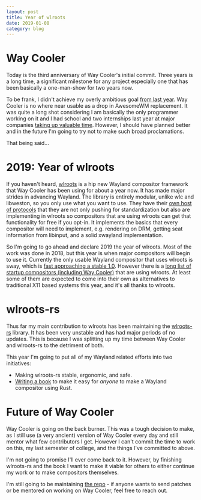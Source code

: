 ```yaml
---
layout: post
title: Year of wlroots
date: 2019-01-08
category: blog
---
```

# Way Cooler
Today is the third anniversary of Way Cooler's initial commit. Three years is a
long time, a significant milestone for any project especially one that has been
basically a one-man-show for two years now.

To be frank, I didn't achieve my overly ambitious goal [from last
year](/blog/2017/12/24/way-cooler-2017.html). Way Cooler is no where near usable
as a drop in AwesomeWM replacement. It was quite a long shot considering I am
basically the only programmer working on it and I had school and two internships
last year at major companies [taking up valuable
time](/blog/2018/07/27/prehibernate-update.html). However, I should have planned
better and in the future I'm going to try not to make such broad proclamations.

That being said...

# 2019: Year of wlroots
If you haven't heard, [wlroots](https://github.com/swaywm/wlroots) is a hip new
Wayland compositor framework that Way Cooler has been using for about a year
now. It has made major strides in advancing Wayland. The library is entirely
modular, unlike wlc and libweston, so you only use what you want to use. They
have their [own host of protocols](https://github.com/swaywm/wlr-protocols) that
they are not only pushing for standardization but also are
implementing in wlroots so compositors that are using wlroots can get that
functionality for free if you opt-in. It implements the basics that every
compositor will need to implement, e.g. rendering on DRM, getting seat
information from libinput, and a solid xwayland implementation.

So I'm going to go ahead and declare 2019 the year of wlroots. Most of the work
was done in 2018, but this year is when major compositors will begin to use it.
Currently the only usable Wayland compositor that uses wlroots is sway, which is
[fast approaching a stable 1.0](https://github.com/swaywm/sway/issues/1735).
However there is a [long list of startup compositors (including Way
Cooler)](https://github.com/swaywm/wlroots/wiki/Projects-which-use-wlroots) that
are using wlroots. At least some of them are expected to come into their own as
alternatives to traditional X11 based systems this year, and it's all thanks to
wlroots.

# wlroots-rs
Thus far my main contribution to wlroots has been maintaining the
[wlroots-rs](https://github.com/swaywm/wlroots-rs) library. It has been very
unstable and has had major periods of no updates. This is because I was
splitting up my time between Way Cooler and wlroots-rs to the detriment of both.

This year I'm going to put all of my Wayland related efforts into two
initiatives:

* Making wlroots-rs stable, ergonomic, and safe.
* [Writing a book](/book/index.html) to make it easy for _anyone_ to make a
  Wayland compositor using Rust.
  
# Future of Way Cooler

Way Cooler is going on the back burner. This was a tough decision to make, as I
still use (a very ancient) version of Way Cooler every day and still mentor what
few contributors I get. However I can't commit the time to work on this, my last
semester of college, and the things I've committed to above. 

I'm not going to promise I'll ever come back to it. However, by finishing
wlroots-rs and the book I want to make it viable for others to either continue
my work or to make compositors themselves.

I'm still going to be maintaining [the
repo](https://github.com/way-cooler/way-cooler) - if anyone wants to send patches
or be mentored on working on Way Cooler, feel free to reach out.


